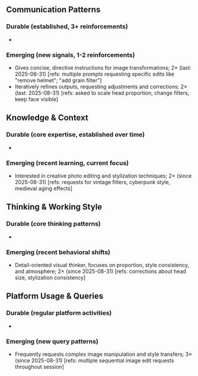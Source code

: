 ## Communication Patterns
### Durable (established, 3+ reinforcements)
- 

### Emerging (new signals, 1-2 reinforcements)
- Gives concise, directive instructions for image transformations; 2× (last: 2025-08-31) [refs: multiple prompts requesting specific edits like "remove helmet"; "add grain filter"]
- Iteratively refines outputs, requesting adjustments and corrections; 2× (last: 2025-08-31) [refs: asked to scale head proportion, change filters, keep face visible]

## Knowledge & Context
### Durable (core expertise, established over time)
- 

### Emerging (recent learning, current focus)
- Interested in creative photo editing and stylization techniques; 2× (since 2025-08-31) [refs: requests for vintage filters, cyberpunk style, medieval aging effects]

## Thinking & Working Style
### Durable (core thinking patterns)
- 

### Emerging (recent behavioral shifts)
- Detail-oriented visual thinker, focuses on proportion, style consistency, and atmosphere; 2× (since 2025-08-31) [refs: corrections about head size, stylization consistency]

## Platform Usage & Queries
### Durable (regular platform activities)
- 

### Emerging (new query patterns)
- Frequently requests complex image manipulation and style transfers; 3× (since 2025-08-31) [refs: multiple sequential image edit requests throughout session]